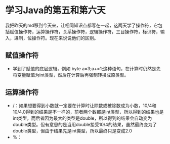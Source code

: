 # 学习Java的第五和第六天
我把昨天的md移到今天来，让相同知识点都写在一起，这两天学了操作符，它包括赋值操作符，运算操作符，关系操作符，逻辑操作符，三目操作符，标识符，输入，进制，位操作符。现在来说说他们的区别。
## 赋值操作符
- 学到了赋值的底层逻辑，例如 byte a=3;a+=1;这种语句，在计算时仍然是先将变量赋值为int类型，然后在计算后再强制转换成原类型。
## 运算操作符
- /：如果想要得到小数就一定要在计算时让除数或被除数成为小数，10/4和10/4.0得到的结果是不一样的，前者两个数都是int类型，所以得到的结果也是int类型。而后者因为最大的类型是double，所以得到的结果会自动变为double类型。但有意思的是当用double接受10/4的结果，虽然最终变为了double类型，但由于结果先是int类型，所以最终只是变成2.0
- %：